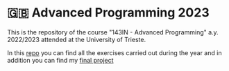 # :gb: Advanced Programming 2023

This is the repository of the course "143IN - Advanced Programming" a.y. 2022/2023 attended at the University of
Trieste.

In this [repo](.) you can find all the exercises carried out during the year and in addition you can find
my [final project](./Final_Project)
